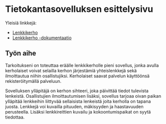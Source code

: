 # Tietokantasovelluksen esittelysivu

Yleisiä linkkejä:

* [Lenkkikerho](mlyra.users.cs.helsinki.fi/lenkkikerho/)
* [Lenkkikerho -dokumentaatio](https://github.com/HenkkaL/Tsoha-Bootstrap/blob/master/doc/dokumentaatio.pdf)

## Työn aihe

Tarkoitukseni on toteuttaa eräälle lenkkikerholle pieni sovellus, jonka avulla kerholaiset voivat selailla kerhon järjestämiä yhteislenkkejä sekä ilmoittautua niihin osallistujiksi. Kerholaiset saavat palvelun käyttöönsä rekisteröitymällä palveluun.

Sovelluksen ylläpitäjä on kerhon sihteeri, joka päivittää tiedot tulevista lenkeistä. Osallistujien ilmoittautumisen lisäksi, sovellus tarjoaa oivan paikan ylläpitää lenkkeihin liittyvää sellaisista lenkeistä joita kerholla on tapana juosta. Lenkkejä voi kuvailla pituuden, mäkisyyden ja haastavuuden perusteella. Lisäksi lenkkireittien kuvailu ja kokoontumispaikat on syytä tiedottaa.

